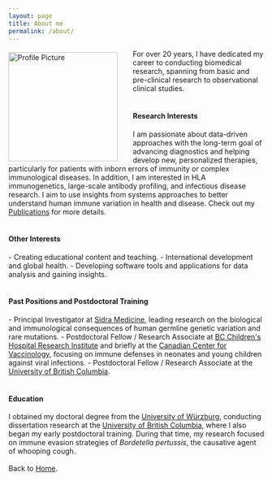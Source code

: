 ```yaml
---
layout: page
title: About me
permalink: /about/
---
```


<img src="{{ '/assets/img/profile-pic.jpg' | relative_url }}" alt="Profile Picture" style="float: left; margin: 5px 30px 0 0;" width="215px">

For over 20 years, I have dedicated my career to conducting biomedical research, spanning from basic and pre-clinical research to observational clinical studies.
<br>
<br>
<h4>Research Interests</h4>
I am passionate about data-driven approaches with the long-term goal of advancing diagnostics and helping develop new, personalized therapies, particularly for patients with inborn errors of immunity or complex immunological diseases. In addition, I am interested in HLA immunogenetics, large-scale antibody profiling, and infectious disease research. I aim to use insights from systems approaches to better understand human immune variation in health and disease. Check out my <a href="{{ '/publications/' | relative_url }}">Publications</a> for more details.
<br>
<br>
<h4>Other Interests</h4>
- Creating educational content and teaching.
- International development and global health.
- Developing software tools and applications for data analysis and gaining insights.
<br>
<br>
<h4>Past Positions and Postdoctoral Training</h4>
- Principal Investigator at <a href="{{ 'https://www.sidra.org/' }}">Sidra Medicine</a>, leading research on the biological and immunological consequences of human germline genetic variation and rare mutations.
- Postdoctoral Fellow / Research Associate at <a href="{{ 'https://bcchr.ca/' }}">BC Children's Hospital Research Institute</a> and briefly at the <a href="{{ 'https://centerforvaccinology.ca/' }}">Canadian Center for Vaccinology</a>, focusing on immune defenses in neonates and young children against viral infections.
- Postdoctoral Fellow / Research Associate at the <a href="{{ 'https://www.ubc.ca/' }}">University of British Columbia</a>.
<br>
<br>
<h4>Education</h4>
I obtained my doctoral degree from the <a href="{{ 'https://www.uni-wuerzburg.de/en/' }}">University of Würzburg</a>, conducting dissertation research at the <a href="{{ 'https://www.ubc.ca/' }}">University of British Columbia</a>, where I also began my early postdoctoral training. During that time, my research focused on immune evasion strategies of <i>Bordetella pertussis</i>, the causative agent of whooping cough.
<br>
<br>
Back to <a href="{{ '/home/' | relative_url }}">Home</a>.